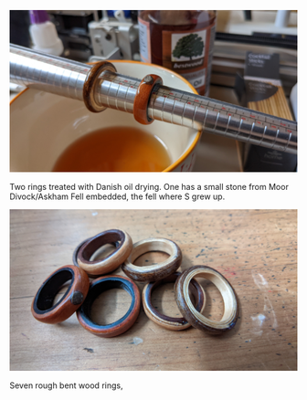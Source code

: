 ![bent_wood_rings_drying](images/bent_wood_rings_drying.jpg)

Two rings treated with Danish oil drying. One has a small stone from Moor Divock/Askham Fell embedded, the fell where S grew up.

![bentwood_various_2](images/bentwood_various_2.jpg)

Seven rough bent wood rings, 